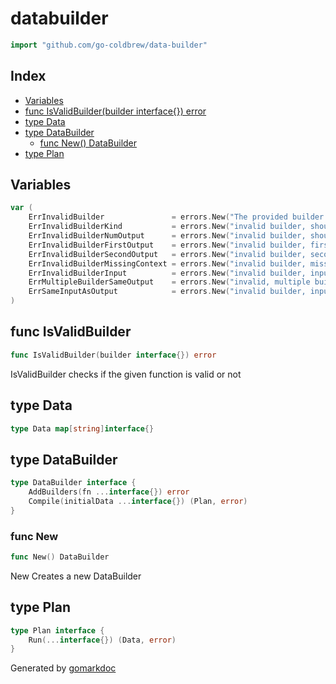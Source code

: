 <!-- Code generated by gomarkdoc. DO NOT EDIT -->

# databuilder

```go
import "github.com/go-coldbrew/data-builder"
```

## Index

- [Variables](<#variables>)
- [func IsValidBuilder(builder interface{}) error](<#func-isvalidbuilder>)
- [type Data](<#type-data>)
- [type DataBuilder](<#type-databuilder>)
  - [func New() DataBuilder](<#func-new>)
- [type Plan](<#type-plan>)


## Variables

```go
var (
    ErrInvalidBuilder               = errors.New("The provided builder is invalid")
    ErrInvalidBuilderKind           = errors.New("invalid builder, should only be a function")
    ErrInvalidBuilderNumOutput      = errors.New("invalid builder, should always return two values")
    ErrInvalidBuilderFirstOutput    = errors.New("invalid builder, first return type should be a struct")
    ErrInvalidBuilderSecondOutput   = errors.New("invalid builder, second return type should be error")
    ErrInvalidBuilderMissingContext = errors.New("invalid builder, missing context")
    ErrInvalidBuilderInput          = errors.New("invalid builder, input should be a struct")
    ErrMultipleBuilderSameOutput    = errors.New("invalid, multiple builders CAN NOT produce the same output")
    ErrSameInputAsOutput            = errors.New("invalid builder, input and output should NOT be same")
)
```

## func IsValidBuilder

```go
func IsValidBuilder(builder interface{}) error
```

IsValidBuilder checks if the given function is valid or not

## type Data

```go
type Data map[string]interface{}
```

## type DataBuilder

```go
type DataBuilder interface {
    AddBuilders(fn ...interface{}) error
    Compile(initialData ...interface{}) (Plan, error)
}
```

### func New

```go
func New() DataBuilder
```

New Creates a new DataBuilder

## type Plan

```go
type Plan interface {
    Run(...interface{}) (Data, error)
}
```



Generated by [gomarkdoc](<https://github.com/princjef/gomarkdoc>)
